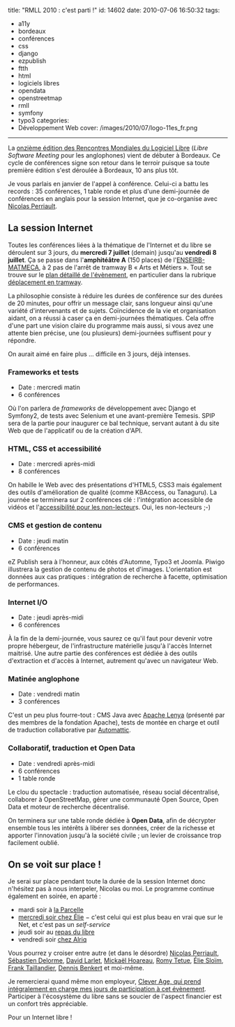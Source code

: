title: "RMLL 2010 : c'est parti !"
id: 14602
date: 2010-07-06 16:50:32
tags:
- a11y
- bordeaux
- conférences
- css
- django
- ezpublish
- ftth
- html
- logiciels libres
- opendata
- openstreetmap
- rmll
- symfony
- typo3
categories:
- Développement Web
cover: /images/2010/07/logo-11es_fr.png
---

La [onzième édition des Rencontres Mondiales du Logiciel Libre](http://2010.rmll.info) (_Libre Software Meeting_ pour les anglophones) vient de débuter à Bordeaux. Ce cycle de conférences signe son retour dans le terroir puisque sa toute première édition s'est déroulée à Bordeaux, 10 ans plus tôt.

Je vous parlais en janvier de l'appel à conférence. Celui-ci a battu les records : 35 conférences, 1 table ronde et plus d'une demi-journée de conférences en anglais pour la session Internet, que je co-organise avec [Nicolas Perriault](http://prendreuncafe.com).

<!--more-->

## La session Internet

Toutes les conférences liées à la thématique de l'Internet et du libre se déroulent sur 3 jours, du **mercredi 7 juillet** (demain) jusqu'au **vendredi 8 juillet**. Ça se passe dans l'**amphitéâtre A** (150 places) de l'[ENSEIRB-MATMECA](http://www.enseirb.fr/), à 2 pas de l'arrêt de tramway B « Arts et Métiers ». Tout se trouve sur le [plan détaillé de l'évènement](http://2010.rmll.info/spip.php?page=osm&amp;lang=fr), en particulier dans la rubrique [déplacement en tramway](http://2010.rmll.info/Venir-en-tramway.html).

La philosophie consiste à réduire les durées de conférence sur des durées de 20 minutes, pour offrir un message clair, sans longueur ainsi qu'une variété d'intervenants et de sujets.
Coïncidence de la vie et organisation aidant, on a réussi à caser ça en demi-journées thématiques.
Cela offre d'une part une vision claire du programme mais aussi, si vous avez une attente bien précise, une (ou plusieurs) demi-journées suffisent pour y répondre.

On aurait aimé en faire plus ... difficile en 3 jours, déjà intenses.

### Frameworks et tests

*   Date : mercredi matin
*   6 conférences

Où l'on parlera de _frameworks_ de développement avec Django et Symfony2, de tests avec Selenium et une avant-première Temesis.
SPIP sera de la partie pour inaugurer ce bal technique, servant autant à du site Web que de l'applicatif ou de la création d'API.

### HTML, CSS et accessibilité

*   Date : mercredi après-midi
*   8 conférences

On habille le Web avec des présentations d'HTML5, CSS3 mais également des outils d'amélioration de qualité (comme KBAccess, ou Tanaguru).
La journée se terminera sur 2 conférences clé : l'intégration accessible de vidéos et l'[accessibilité pour les non-lecteur](http://2010.rmll.info/spip.php?article409&amp;lang=fr)s. Oui, les non-lecteurs ;-)

### CMS et gestion de contenu

*   Date : jeudi matin
*   6 conférences

eZ Publish sera à l'honneur, aux côtés d'Automne, Typo3 et Joomla. Piwigo illustrera la gestion de contenu de photos et d'images.
L'orientation est données aux cas pratiques : intégration de recherche à facette, optimisation de performances.

### Internet I/O

*   Date : jeudi après-midi
*   6 conférences

À la fin de la demi-journée, vous saurez ce qu'il faut pour devenir votre propre hébergeur, de l'infrastructure matérielle jusqu'à l'accès Internet maitrisé.
Une autre partie des conférences est dédiée à des outils d'extraction et d'accès à Internet, autrement qu'avec un navigateur Web.

### Matinée anglophone

*   Date : vendredi matin
*   3 conférences

C'est un peu plus fourre-tout : CMS Java avec [Apache Lenya](http://lenya.apache.org/) (présenté par des membres de la fondation Apache), tests de montée en charge et outil de traduction collaborative par [Automattic](http://automattic.com/).

### Collaboratif, traduction et Open Data

*   Date : vendredi après-midi
*   6 conférences
*   1 table ronde

Le clou du spectacle : traduction automatisée, réseau social décentralisé, collaborer à OpenStreetMap, gérer une communauté Open Source, Open Data et moteur de recherche décentralisé.

On terminera sur une table ronde dédiée à **Open Data**, afin de décrypter ensemble tous les intérêts à libérer ses données, créer de la richesse et apporter l'innovation jusqu'à la société civile ; un levier de croissance trop facilement oublié.

## On se voit sur place !

Je serai sur place pendant toute la durée de la session Internet donc n'hésitez pas à nous interpeler, Nicolas ou moi.
Le programme continue également en soirée, en aparté :

*   mardi soir à [la Parcelle](http://www.laparcelle.fr)
*   [mercredi soir chez Élie](http://blog.temesis.com/post/2010/07/06/RMLL-2010-Bordeaux-c-est-parti) − c'est celui qui est plus beau en vrai que sur le Net, et c'est pas un _self-service_
*   [](http://blog.temesis.com/post/2010/07/06/RMLL-2010-Bordeaux-c-est-parti)jeudi soir au [repas du libre](http://2010.rmll.info/Le-repas-du-Libre.html)
*   vendredi soir [chez Alriq](http://www.gotoresto.com/la-guinguette-chez-alriq)

Vous pourrez y croiser entre autre (et dans le désordre) [Nicolas Perriault](http://prendreuncafe.com), [Sébastien Delorme](http://ideance.net/), [David Larlet](http://david.larlet.fr/), [Mickaël Hoareau](http://www.yab-le-o.com/), [Romy Tetue](http://romy.tetue.net/), [Élie Sloïm](http://temesis.com), [Frank Taillandier](http://frank.taillandier.free.fr/), [Dennis Benkert](http://www.denderello.com/) et moi-même.

Je remercierai quand même mon employeur, [Clever Age, qui prend intégralement en charge mes jours de participation à cet évènement](http://www.clever-age.com/actualites/dernieres-actualites/autres-actualites/clever-age-participe-a-la-onzieme-edition-des-rencontres-mondiales-du-logiciel-libre.html). Participer à l'écosystème du libre sans se soucier de l'aspect financier est un confort très appréciable.

Pour un Internet libre !